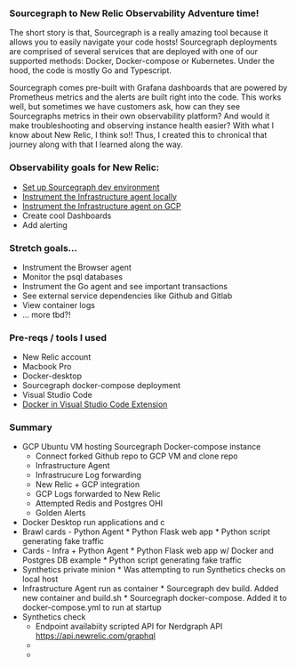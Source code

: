 ### Sourcegraph to New Relic Observability Adventure time!


The short story is that, Sourcegraph is a really amazing tool because it allows you to easily navigate your code hosts! Sourcegraph deployments are comprised of several services that are deployed with one of our supported methods: Docker, Docker-compose or Kubernetes.
Under the hood, the code is mostly Go and Typescript.

Sourcegraph comes pre-built with Grafana dashboards that are powered by Prometheus metrics and the alerts are built right into the code. This works well, but sometimes we have customers ask, how can they see Sourcegraphs metrics in their own observability platform? And would it make troubleshooting and observing instance health easier? With what I know about New Relic, I think so!! Thus, I created this to chronical that journey along with that I learned along the way.


### Observability goals for New Relic:

* [Set up Sourcegraph dev environment](develop-sourcegraph.md)
* [Instrument the Infrastructure agent locally](instrument-infra-locally.md)
* [Instrument the Infrastructure agent on GCP](instrument-infra-agent-gcp.md)
* Create cool Dashboards
* Add alerting

### Stretch goals...
* Instrument the Browser agent
* Monitor the psql databases
* Instrument the Go agent and see important transactions
* See external service dependencies like Github and Gitlab
* View container logs
* ... more tbd?!


### Pre-reqs / tools I used

* New Relic account
* Macbook Pro
* Docker-desktop
* Sourcegraph docker-compose deployment
* Visual Studio Code
* [Docker in Visual Studio Code Extension](https://code.visualstudio.com/docs/containers/overview)

### Summary

* GCP Ubuntu VM hosting Sourcegraph Docker-compose instance
  * Connect forked Github repo to GCP VM and clone repo
  *  Infrastructure Agent
  *  Infrastrucure Log forwarding
  *  New Relic + GCP integration
  *  GCP Logs forwarded to New Relic
  *  Attempted Redis and Postgres OHI
  *  Golden Alerts
*  Docker Desktop run applications and c
  *  Brawl cards - Python Agent
    *  Python Flask web app 
    *  Python script generating fake traffic
  *  Cards - Infra + Python Agent
    *  Python Flask web app w/ Docker and Postgres DB example
    *  Python script generating fake traffic
  *  Synthetics private minion
    * Was attempting to run Synthetics checks on local host  
  *  Infrastructure Agent run as container
    * Sourcegraph dev build. Added new container and build.sh
    * Sourcegraph docker-compose. Added it to docker-compose.yml to run at startup  
* Synthetics check
  * Endpoint availabiity scripted API for Nerdgraph API https://api.newrelic.com/graphql
  * 
  *  
